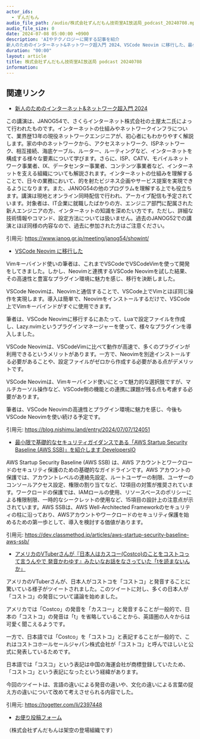 ```yaml
---
actor_ids:
  - ずんだもん
audio_file_path: /audio/株式会社ずんだもん技術室AI放送局_podcast_20240708.mp3
audio_file_size: 0
date: 2024-07-08 05:00:00 +0900
description: 'AIやテクノロジーに関する記事を紹介  
新人のためのインターネット&ネットワーク超入門 2024、VSCode Neovim に移行した、最小限で基礎的なセキュリティガイダンスである「AWS Startup Security Baseline (AWS SSB)」を紹介します  DevelopersIO、アメリカのVTuberさんが『日本人はカスコー(Costco)のことをコストコって言うんやで 発音かわゆす』みたいなお話をなさっていた「tを読まないんか」'
duration: "00:00"
layout: article
title: 株式会社ずんだもん技術室AI放送局 podcast 20240708
information: 
---
```


## 関連リンク


- [新人のためのインターネット&ネットワーク超入門 2024](https://www.janog.gr.jp/meeting/janog54/showint/)  


この講演は、JANOG54で、さくらインターネット株式会社の土屋太二氏によって行われたものです。インターネットの仕組みやネットワークインフラについて、業界歴13年の現役ネットワークエンジニアが、初心者にもわかりやすく解説します。家の中のネットワークから、アクセスネットワーク、ISPネットワーク、相互接続、海底ケーブル、ルーター、ルーティングなど、インターネットを構成する様々な要素について学びます。さらに、ISP、CATV、モバイルネットワーク事業者、IX、データセンター事業者、コンテンツ事業者など、インターネットを支える組織についても解説されます。インターネットの仕組みを理解することで、日々の業務において、的を射たビジネス企画やサービス提案を実現できるようになります。また、JANOG54の他のプログラムを理解する上でも役立ちます。講演は現地とオンライン同時配信で行われ、アーカイブ配信も予定されています。対象者は、IT企業に就職したばかりの方、エンジニア部門に配属された新人エンジニアの方、インターネットの知識を深めたい方です。ただし、詳細な技術情報やコマンド、設定方法については扱いません。過去のJANOG52での講演とほぼ同様の内容なので、過去に参加された方はご注意ください。 


引用元: https://www.janog.gr.jp/meeting/janog54/showint/


- [VSCode Neovim に移行した](https://blog.nishimu.land/entry/2024/07/07/124051)  


Vimキーバインド使いの筆者は、これまでVSCodeでVSCodeVimを使って開発をしてきました。しかし、Neovimと連携するVSCode Neovimを試した結果、その高速性と豊富なプラグイン環境に魅力を感じ、移行を決断しました。

VSCode Neovimは、Neovimと通信することで、VSCode上でVimとほぼ同じ操作を実現します。導入は簡単で、Neovimをインストールするだけで、VSCode上でVimキーバインドがすぐに使用できます。

筆者は、VSCode Neovimに移行するにあたって、Luaで設定ファイルを作成し、Lazy.nvimというプラグインマネージャーを使って、様々なプラグインを導入しました。

VSCode Neovimは、VSCodeVimに比べて動作が高速で、多くのプラグインが利用できるというメリットがあります。一方で、Neovimを別途インストールする必要があることや、設定ファイルがゼロから作成する必要がある点がデメリットです。

VSCode Neovimは、Vimキーバインド使いにとって魅力的な選択肢ですが、マルチカーソル操作など、VSCode側の機能との連携に課題が残る点も考慮する必要があります。

筆者は、VSCode Neovimの高速性とプラグイン環境に魅力を感じ、今後もVSCode Neovimを使い続ける予定です。 


引用元: https://blog.nishimu.land/entry/2024/07/07/124051


- [最小限で基礎的なセキュリティガイダンスである「AWS Startup Security Baseline (AWS SSB)」を紹介します  DevelopersIO](https://dev.classmethod.jp/articles/aws-startup-security-baseline-aws-ssb/)  


AWS Startup Security Baseline (AWS SSB) は、AWS アカウントとワークロードのセキュリティ保護のための基礎的なガイドラインです。AWS アカウントの保護では、アカウントレベルの連絡先設定、ルートユーザーの制限、ユーザーのコンソールアクセス設定、権限の割り当てなど、12項目の対策が推奨されています。ワークロードの保護では、IAMロールの使用、リソースベースのポリシーによる権限制限、一時的なシークレットの使用など、15項目の設計上の注意点が示されています。AWS SSBは、AWS Well-Architected Frameworkのセキュリティの柱に沿っており、AWSアカウントやワークロードのセキュリティ保護を始めるための第一歩として、導入を検討する価値があります。 


引用元: https://dev.classmethod.jp/articles/aws-startup-security-baseline-aws-ssb/


- [アメリカのVTuberさんが『日本人はカスコー(Costco)のことをコストコって言うんやで 発音かわゆす』みたいなお話をなさっていた「tを読まないんか」](https://togetter.com/li/2397448)  


アメリカのVTuberさんが、日本人がコストコを「コストコ」と発音することに驚いている様子がツイートされました。このツイートに対し、多くの日本人が「コストコ」の発音について議論を始めました。

アメリカでは「Costco」の発音を「カスコー」と発音することが一般的で、日本の「コストコ」の発音は「t」を省略していることから、英語圏の人々からは可愛く聞こえるようです。

一方で、日本語では「Costco」を「コストコ」と表記することが一般的で、これはコストコホールセールジャパン株式会社が「コストコ」と呼んでほしいと公式に発表しているためです。

日本語では「コスコ」という表記は中国の海運会社が商標登録していたため、「コストコ」という表記になったという経緯があります。

今回のツイートは、言語の違いによる発音の違いや、文化の違いによる言葉の捉え方の違いについて改めて考えさせられる内容でした。


引用元: https://togetter.com/li/2397448



- [お便り投稿フォーム](https://forms.gle/ffg4JTfqdiqK62qf9)

（株式会社ずんだもんは架空の登場組織です）
